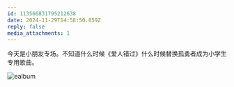 ```yaml
---
id: 113566831795212638
date: 2024-11-29T14:58:50.859Z
reply: false
media_attachments: 1
---
```


今天是小朋友专场。不知道什么时候《爱人错过》什么时候替换孤勇者成为小学生专用歌曲。

![ealbum](https://files.e5n.cc/media_attachments/files/113/566/818/857/052/442/original/f0381fbca77135de.jpg)
